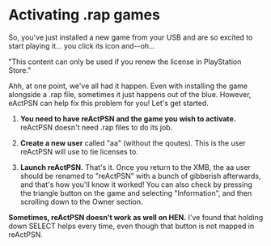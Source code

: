 # Activating .rap games

So, you've just installed a new game from your USB and are so excited to start playing it... you click its icon and--oh...

"This content can only be used if you renew the license in PlayStation Store."

Ahh, at one point, we've all had it happen. Even with installing the game alongside a .rap file, sometimes it just happens out of the blue. However, eActPSN can help fix this problem for you! Let's get started.

1. **You need to have reActPSN and the game you wish to activate.** reActPSN doesn't need .rap files to do its job.

2. **Create a new user** called "aa" (without the qoutes). This is the user reActPSN will use to tie licenses to.

3. **Launch reActPSN.** That's it. Once you return to the XMB, the aa user should be renamed to "reActPSN" with a bunch of gibberish afterwards, and that's how you'll know it worked! You can also check by pressing the triangle button on the game and selecting "Information", and then scrolling down to the Owner section.

**Sometimes, reActPSN doesn't work as well on HEN.** I've found that holding down SELECT helps every time, even though that button is not mapped in reActPSN.

